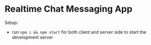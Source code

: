 # Realtime Chat Messaging App

Setup:
- run ```npm i && npm start``` for both client and server side to start the development server
